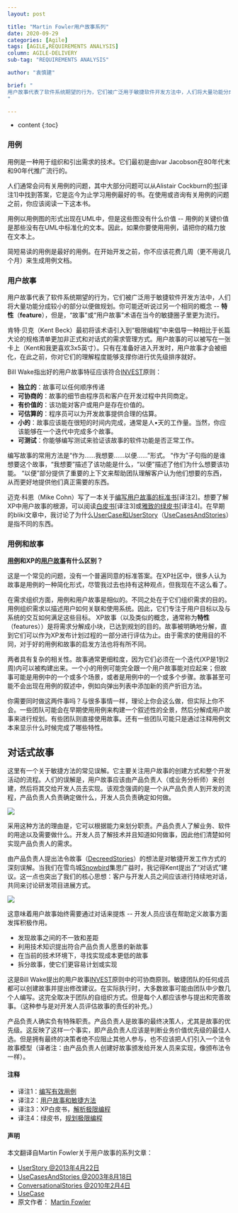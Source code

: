 ```yaml
---
layout: post

title: "Martin Fowler用户故事系列"
date: 2020-09-29
categories: [Agile]
tags: [AGILE,REQUIREMENTS ANALYSIS]
column: AGILE-DELIVERY
sub-tag: "REQUIREMENTS ANALYSIS"

author: "袁慎建"

brief: "
用户故事代表了软件系统期望的行为，它们被广泛用于敏捷软件开发方法中，人们将大量功能分成较小的部分以便做规划。你可能还听说过另一个相同的概念 -- 特性（feature），但是，“故事”或“用户故事”术语在当今的敏捷圈子里更为流行。
"

---
```


* content
{:toc}


### 用例
用例是一种用于组织和引出需求的技术。它们最初是由Ivar Jacobson在80年代末和90年代推广流行的。

人们通常会问有关用例的问题，其中大部分问题可以从Alistair Cockburn的[书](https://www.amazon.com/gp/product/0201702258?ie=UTF8&tag=martinfowlerc-20&linkCode=as2&camp=1789&creative=9325&creativeASIN=0201702258)[译注1]中找到答案，它是迄今为止学习用例最好的书。在使用或咨询有关用例的问题之前，你应该阅读一下这本书。

用例以用例图的形式出现在UML中，但是这些图没有什么价值 -- 用例的关键价值是那些没有在UML中标准化的文本。因此，如果你要使用用例，请把你的精力放在文本上。

简短易读的用例是最好的用例。在开始开发之前，你不应该花费几周（更不用说几个月）来生成用例文档。


### 用户故事
用户故事代表了软件系统期望的行为，它们被广泛用于敏捷软件开发方法中，人们将大量功能分成较小的部分以便做规划。你可能还听说过另一个相同的概念 -- **特性**（**feature**），但是，“故事”或“用户故事”术语在当今的敏捷圈子里更为流行。

肯特·贝克（Kent Beck）最初将该术语引入到“极限编程”中来倡导一种相比于长篇大论的规格清单更加非正式和对话式的需求管理方式。用户故事的可以被写在一张卡上（Kent和我更喜欢3x5英寸）。只有在准备好进入开发时，用户故事才会被细化，在此之前，你对它们的理解程度能够支撑你进行优先级排序就好。


Bill Wake指出好的用户故事特征应该符合[INVEST](https://xp123.com/articles/invest-in-good-stories-and-smart-tasks/)原则：


- **独立的**：故事可以任何顺序传递
- **可协商的**：故事的细节由程序员和客户在开发过程中共同商定。
- **有价值的**：该功能对客户或用户是存在价值的。
- **可估算的**：程序员可以为开发故事提供合理的估算。
- **小的**：故事应该能在很短的时间内完成，通常是人•天的工作量。当然，你应该能够在一个迭代中完成多个故事。
- **可测试**：你能够编写测试来验证该故事的软件功能是否正常工作。


编写故事的常用方法是“作为……我想要……以便……”形式。 “作为”子句指的是谁想要这个故事，“我想要”描述了该功能是什么，“以便”描述了他们为什么想要该功能。 “以便”部分提供了重要的上下文来帮助团队理解客户认为他们想要的东西，从而更好地提供他们真正需要的东西。


迈克·科恩（Mike Cohn）写了一本关于[编写用户故事的标准书](https://www.amazon.com/gp/product/0321205685?ie=UTF8&tag=martinfowlerc-20&linkCode=as2&camp=1789&creative=9325&creativeASIN=0321205685)[译注2]。想要了解XP中用户故事的根源，可以阅读[白皮书](https://www.amazon.com/gp/product/0321278658?ie=UTF8&tag=martinfowlerc-20&linkCode=as2&camp=1789&creative=9325&creativeASIN=0321278658)[译注3]或[雅致的绿皮书](https://martinfowler.com/books/pxp.html)[译注4]。在早期的bliki文章中，我讨论了为什么[UserCase和UserStory](#)（[UseCasesAndStories](https://martinfowler.com/bliki/UseCasesAndStories.html)）是指不同的东西。

### 用例和故事
**[用例](#用例)和XP的[用户故事](#用户故事)有什么区别？**

这是一个常见的问题，没有一个普遍同意的标准答案。在XP社区中，很多人认为故事是用例的一种简化形式，尽管我过去也持有这种观点，但我现在不这么看了。

在需求组织方面，用例和用户故事是相似的。不同之处在于它们组织需求的目的。用例组织需求以描述用户如何关联和使用系统。因此，它们专注于用户目标以及与系统的交互如何满足这些目标。 XP故事（以及类似的概念，通常称为**特性**（features））是将需求分解成小块，已达到规划的目的。故事被明确地分解，直到它们可以作为XP发布计划过程的一部分进行评估为止。由于需求的使用目的不同，对于好的用例和故事的启发方法也将有所不同。

两者具有复杂的相关性。故事通常更细粒度，因为它们必须在一个迭代(XP是1到2周)内可以被构建出来。一个小的用例可能完全跟一个用户故事能对应起来；但故事可能是用例中的一个或多个场景，或者是用例中的一个或多个步骤。故事甚至可能不会出现在用例的叙述中，例如向弹出列表中添加新的资产折旧方法。

你需要同时做这两件事吗？与很多事情一样，理论上你会这么做，但实际上你不会。一些团队可能会在早期使用用例来构建一个叙述性的全景，然后分解成用户故事来进行规划。有些团队则直接使用故事。还有一些团队可能只是通过注释用例文本来显示什么时候完成了哪些特性。

## 对话式故事

这里有一个关于敏捷方法的常见误解。它主要关注用户故事的创建方式和整个开发活动的流程。人们的误解是，用户故事应该由产品负责人（或业务分析师）来创建，然后将其交给开发人员去实现。该观念强调的是一个从产品负责人到开发的流程，产品负责人负责确定做什么，开发人员负责确定如何做。


![](https://www.martinfowler.com/bliki/images/conversationalStories/decreed.png)

采用这种方法的理由是，它可以根据能力来划分职责。产品负责人了解业务、软件的用途以及需要做什么。开发人员了解技术并且知道如何做事，因此他们清楚如何实现产品负责人的需求。


由产品负责人提出法令故事（[DecreedStories](https://www.martinfowler.com/bliki/DecreedStories.html)）的想法是对敏捷开发工作方式的深刻误解。当我们在雪鸟城[Snowbird](https://www.martinfowler.com/articles/agileStory.html)集思广益时，我记得Kent提出了“对话式”建议。这一点也突出了我们的核心思想：客户与开发人员之间应该进行持续地对话，共同来讨论研发项目进展方式。

![](https://www.martinfowler.com/bliki/images/conversationalStories/conversation.png)

这意味着用户故事始终需要通过对话来提炼 -- 开发人员应该在帮助定义故事方面发挥积极作用。

- 发现故事之间的不一致和差距
- 利用技术知识提出符合产品负责人愿景的新故事
- 在当前的技术环境下，寻找实现成本更低的故事
- 拆分故事，使它们更容易计划或实现


这是Bill Wake提出的用户故事[INVEST](http://xp123.com/xplor/xp0308)原则中的可协商原则。敏捷团队的任何成员都可以创建故事并提出修改建议。在实际执行时，大多数故事可能由团队中少数几个人编写。这完全取决于团队的自组织方式。但是每个人都应该参与提出和完善故事。（这种参与是对开发人员评估故事的责任的补充。）


产品负责人确实负有特殊职责。产品负责人是故事的最终决策人，尤其是故事的优先级。这反映了这样一个事实，即产品负责人应该是判断业务价值优先级的最佳人选。但是拥有最终的决策者绝不应阻止其他人参与，也不应该把人们引入一个法令故事模型（译者注：由产品负责人创建好故事颁发给开发人员来实现，像颁布法令一样）。


#### 注释
- 译注1：[编写有效用例](https://book.douban.com/subject/10769594/)
- 译注2：[用户故事和敏捷方法](https://book.douban.com/subject/4743056/)
- 译注3：XP白皮书，[解析极限编程](https://book.douban.com/subject/1099376/)
- 译注4：绿皮书，[规划极限编程](https://book.douban.com/subject/1231825/)


#### 声明
本文翻译自Martin Fowler关于用户故事的系列文章：

- [UserStory @2013年4月22日](https://martinfowler.com/bliki/UserStory.html)
- [UseCasesAndStories @2003年8月18日](https://martinfowler.com/bliki/UserStory.html)
- [ConversationalStories @2010年2月4日](https://martinfowler.com/bliki/UserStory.html)
- [UseCase](https://martinfowler.com/bliki/UseCase.html)
- 原文作者： [Martin Fowler](https://martinfowler.com/)
